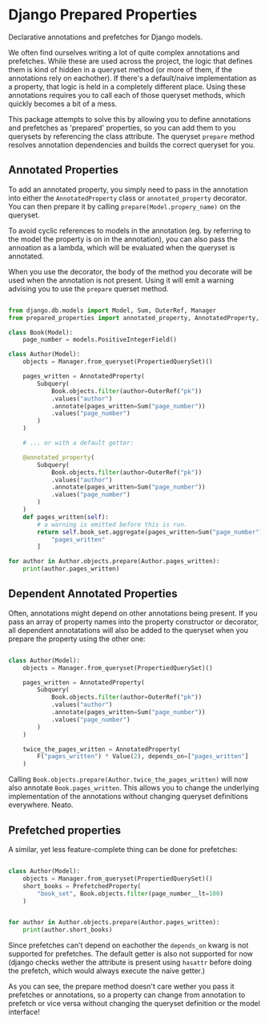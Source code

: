 Django Prepared Properties
==========================

Declarative annotations and prefetches for Django models.

We often find ourselves writing a lot of quite complex annotations and
prefetches. While these are used across the project, the logic that defines them
is kind of hidden in a queryset method (or more of them, if the annotations
rely on eachother). If there's a default/naive implementation as a property,
that logic is held in a completely different place. Using these annotations
requires you to call each of those queryset methods, which quickly becomes a bit
of a mess.

This package attempts to solve this by allowing you to define annotations and
prefetches as 'prepared' properties, so you can add them to you querysets by
referencing the class attribute. The queryset `prepare` method resolves
annotation dependencies and builds the correct queryset for you.


Annotated Properties
--------------------

To add an annotated property, you simply need to pass in the
annotation into either the `AnnotatedProperty` class or `annotated_property`
decorator. You can then prepare it by calling `prepare(Model.propery_name)`
on the queryset.

To avoid cyclic references to models in the annotation (eg. by referring to the
model the property is on in the annotation), you can also pass  the annoation as
a lambda, which will be evaluated when the queryset is annotated.

When you use the decorator, the body of the method you decorate  will be used
when the annotation is not present. Using it will emit a warning advising you
to use the `prepare` querset method.


```python

from django.db.models import Model, Sum, OuterRef, Manager
from prepared_properties import annotated_property, AnnotatedProperty, PropertiedQuerySet

class Book(Model):
    page_number = models.PositiveIntegerField()

class Author(Model):
    objects = Manager.from_queryset(PropertiedQuerySet)()

    pages_written = AnnotatedProperty(
        Subquery(
            Book.objects.filter(author=OuterRef("pk"))
            .values("author")
            .annotate(pages_written=Sum("page_number"))
            .values("page_number")
        )
    )

    # ... or with a default getter:

    @annotated_property(
        Subquery(
            Book.objects.filter(author=OuterRef("pk"))
            .values("author")
            .annotate(pages_written=Sum("page_number"))
            .values("page_number")
        )
    )
    def pages_written(self):
        # a warning is emitted before this is run.
        return self.book_set.aggregate(pages_written=Sum("page_number"))[
            "pages_written"
        ]

for author in Author.objects.prepare(Author.pages_written):
    print(author.pages_written)

```

Dependent Annotated  Properties
---------------------

Often, annotations might depend on other annotations being present. If you pass
an array of property names into the property constructor or decorator, all
dependent annotatations will also be added to the queryset when you prepare the
property using the other one:

```python

class Author(Model):
    objects = Manager.from_queryset(PropertiedQuerySet)()

    pages_written = AnnotatedProperty(
        Subquery(
            Book.objects.filter(author=OuterRef("pk"))
            .values("author")
            .annotate(pages_written=Sum("page_number"))
            .values("page_number")
        )
    )

    twice_the_pages_written = AnnotatedProperty(
        F("pages_written") * Value(2), depends_on=["pages_written"]
    )

```

Calling `Book.objects.prepare(Author.twice_the_pages_written)` will now also
annotate `Book.pages_written`. This allows you to change the underlying
implementation of the annotations without changing queryset definitions
everywhere. Neato.


Prefetched properties
---------------------

A similar, yet less feature-complete thing can be done for prefetches:

```python

class Author(Model):
    objects = Manager.from_queryset(PropertiedQuerySet)()
    short_books = PrefetchedProperty(
        "book_set", Book.objects.filter(page_number__lt=100)
    )


for author in Author.objects.prepare(Author.pages_written):
    print(author.short_books)

```

Since prefetches can't depend on eachother the `depends_on` kwarg is not
supported for prefetches. The default getter is also not supported for now
(django checks wether the attribute is present using `hasattr` before doing the
prefetch, which would always execute the naive getter.)

As you can see, the prepare method doesn't care wether you pass it prefetches or
annotations, so a property can change from annotation to prefetch or vice versa
without changing the queryset definition or the model interface!


